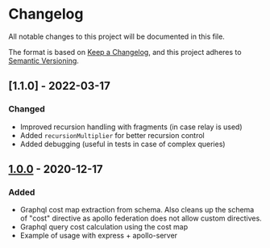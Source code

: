 # Changelog

All notable changes to this project will be documented in this file.

The format is based on [Keep a Changelog](https://keepachangelog.com/en/1.0.0/),
and this project adheres to [Semantic Versioning](https://semver.org/spec/v2.0.0.html).

## [1.1.0] - 2022-03-17

### Changed

- Improved recursion handling with fragments (in case relay is used)
- Added `recursionMultiplier` for better recursion control
- Added debugging (useful in tests in case of complex queries)

## [1.0.0] - 2020-12-17

### Added

- Graphql cost map extraction from schema. Also cleans up the schema of "cost" directive as apollo federation does not allow custom directives.
- Graphql query cost calculation using the cost map
- Example of usage with express + apollo-server

[unreleased]: https://github.com/pipedrive/graphql-query-cost/compare/v1.0.0...HEAD
[1.0.0]: https://github.com/pipedrive/graphql-query-cost/compare/v1.0.0...v1.0.0
[unreleased]: https://github.com/pipedrive/graphql-query-cost/compare/v1.0.1...HEAD
[1.0.1]: https://github.com/pipedrive/graphql-query-cost/tree/v1.0.1


[Unreleased]: https://github.com/pipedrive/graphql-query-cost/compare/v2.0.1...HEAD
[2.0.1]: https://github.com/pipedrive/graphql-query-cost/compare/v2.0.0...v2.0.1
[2.0.0]: https://github.com/pipedrive/graphql-query-cost/tree/v2.0.0